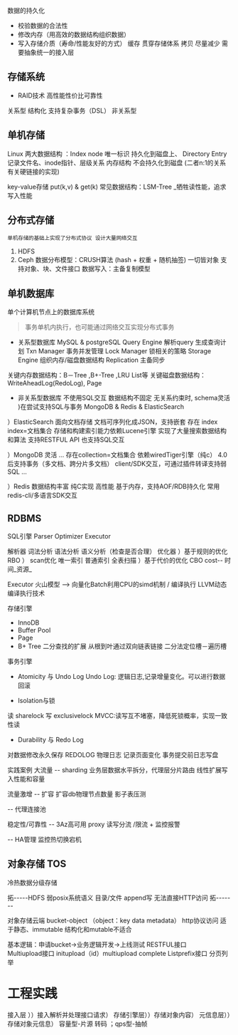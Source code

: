 数据的持久化
- 校验数据的合法性
- 修改内存（用高效的数据结构组织数据）
- 写入存储介质（寿命/性能友好的方式）
缓存 贯穿存储体系 拷贝 尽量减少
需要抽象统一的接入层

## 存储系统 
- RAID技术
高性能性价比可靠性  

关系型 结构化 支持复杂事务（DSL） 非关系型

## 单机存储

Linux 两大数据结构 ：Index node 唯一标识 持久化到磁盘上、 Directory Entry 记录文件名、inode指针、层级关系 内存结构 不会持久化到磁盘  (二者n:1的关系 有关硬链接的实现)

key-value存储
put(k,v) & get(k)
	常见数据结构：LSM-Tree _牺牲读性能，追求写入性能  

## 分布式存储 
	单机存储的基础上实现了分布式协议 设计大量网络交互
1. HDFS 
2. Ceph
数据分布模型：CRUSH算法 (hash + 权重 + 随机抽签) 
一切皆对象 支持对象、块、文件接口
数据写入：主备复制模型

## 单机数据库
单个计算机节点上的数据库系统
> 事务单机内执行，也可能通过网络交互实现分布式事务
- 关系型数据库
MySQL & postgreSQL 
Query Engine 解析query 生成查询计划
Txn Manager 事务并发管理
Lock Manager 锁相关的策略
Storage Engine 组织内存/磁盘数据结构
Replication 主备同步

关键内存数据结构：B－Tree ,B+-Tree ,LRU List等
关键磁盘数据结构：WriteAheadLog(RedoLog), Page

- 非关系型数据库 不使用SQL交互 数据结构不固定 无关系约束时, schema灵活 )在尝试支持SQL与事务
MongoDB & Redis & ElasticSearch

）ElasticSearch
面向文档存储
文档可序列化成JSON，支持嵌套
存在 index index=文档集合
存储和构建索引能力依赖Lucene引擎
实现了大量搜索数据结构和算法
支持RESTFUL API 也支持SQL交互

）MongoDB 灵活
...
存在collection=文档集合
依赖wiredTiger引擎（纯c）
4.0后支持事务（多文档、跨分片多文档）
client/SDK交互，可通过插件转译支持弱SQL
...

）Redis 
数据结构丰富
纯C实现 高性能
基于内存，支持AOF/RDB持久化
常用redis-cli/多语言SDK交互


## RDBMS

SQL引擎 Parser Optimizer Executor

解析器 词法分析 语法分析 语义分析（检查是否合理）
优化器 ）基于规则的优化 RBO ） scan优化 唯一索引 普通索引 全表扫描
）基于代价的优化 CBO cost-- 时间_资源_

Executor 火山模型 --> 向量化Batch利用CPU的simd机制  /  编译执行 LLVM动态编译执行技术

存储引擎 

- InnoDB
- Buffer Pool
- Page
- B+ Tree 二分查找的扩展 从根到叶通过双向链表链接 二分法定位槽－遍历槽

事务引擎

- Atomicity 与 Undo Log
Undo Log: 逻辑日志,记录增量变化。可以进行数据回滚

- Isolation与锁

读 sharelock 写 exclusivelock
MVCC:读写互不堵塞，降低死锁概率，实现一致性读

- Durability 与 Redo Log

对数据修改永久保存
REDOLOG 物理日志 记录页面变化 事务提交前日志写盘


实践案例 
大流量 -- sharding
业务层数据水平拆分，代理层分片路由
线性扩展写入性能和容量

流量激增
-- 扩容
扩容db物理节点数量
影子表压测

-- 代理连接池 

稳定性/可靠性 -- 3Az高可用
proxy 读写分流 /限流 + 监控报警

-- HA管理
监控热切换宕机

## 对象存储 TOS

冷热数据分级存储

拓-----HDFS
弱posix系统语义
目录/文件  append写   无法直接HTTP访问
拓-------

对象存储云端 bucket-object   （object：key data metadata）
http协议访问  适于静态、immutable 结构化和mutable不适合

基本逻辑：申请bucket->业务逻辑开发->上线测试
RESTFUL接口  
Multiupload接口  initupload（id）multiupload  complete
Listprefix接口 分页列举

# 工程实践

接入层 ））接入解析并处理接口请求） 存储引擎层））存储对象内容） 元信息层））存储对象元信息）
容量型-片源 转码 ；qps型-抽帧


